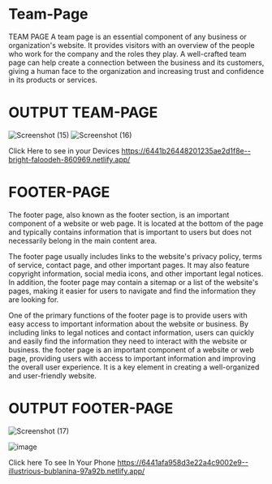 # Team-Page
TEAM PAGE 
A team page is an essential component of any business or organization's website. It provides visitors with an overview of the people who work for the company and the roles they play. A well-crafted team page can help create a connection between the business and its customers, giving a human face to the organization and increasing trust and confidence in its products or services.

# OUTPUT TEAM-PAGE


![Screenshot (15)](https://user-images.githubusercontent.com/85302180/233427701-c9727dd2-7a6b-4bb9-83d6-30d42f00d9f0.png)
![Screenshot (16)](https://user-images.githubusercontent.com/85302180/233427890-f7032304-08b8-4e3a-b07b-7ee6d0e8e524.png)

Click Here to see in your Devices
https://6441b26448201235ae2d1f8e--bright-faloodeh-860969.netlify.app/

# FOOTER-PAGE

The footer page, also known as the footer section, is an important component of a website or web page. It is located at the bottom of the page and typically contains information that is important to users but does not necessarily belong in the main content area.

The footer page usually includes links to the website's privacy policy, terms of service, contact page, and other important pages. It may also feature copyright information, social media icons, and other important legal notices. In addition, the footer page may contain a sitemap or a list of the website's pages, making it easier for users to navigate and find the information they are looking for.

One of the primary functions of the footer page is to provide users with easy access to important information about the website or business. By including links to legal notices and contact information, users can quickly and easily find the information they need to interact with the website or business.
the footer page is an important component of a website or web page, providing users with access to important information and improving the overall user experience. It is a key element in creating a well-organized and user-friendly website.

# OUTPUT FOOTER-PAGE

![Screenshot (17)](https://user-images.githubusercontent.com/85302180/233492203-28cc83a8-c2c5-4fcc-aad1-e7b920a2baef.png)

![image](https://user-images.githubusercontent.com/85302180/233492318-20488351-c564-4ff3-b40d-4c941035609d.png)

Click here To see In Your Phone
https://6441afa958d3e22a4c9002e9--illustrious-bublanina-97a92b.netlify.app/
